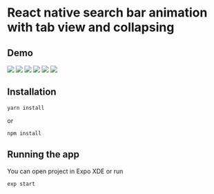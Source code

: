 # React native search bar animation with tab view and collapsing

## Demo

![](/demoGIF/ios_animation.gif)
![](/demoGIF/ios_intermediate_state.gif)
![](/demoGIF/ios.gif)
![](/demoGIF/expended.gif)
![](/demoGIF/android.gif)
![](/demoGIF/android_intermediate_state.gif)

## Installation

```
yarn install
```
or
```
npm install
```

## Running the app

You can open project in Expo XDE or run

```
exp start
```